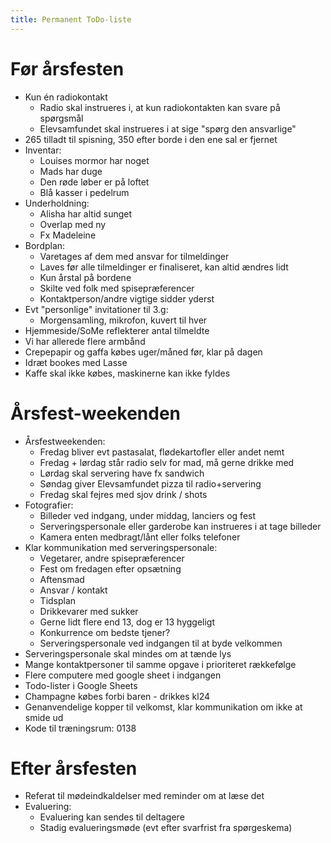 ```yaml
---
title: Permanent ToDo-liste
---
```


# Før årsfesten

- Kun én radiokontakt
    - Radio skal instrueres i, at kun radiokontakten kan svare på spørgsmål
    - Elevsamfundet skal instrueres i at sige "spørg den ansvarlige"
- 265 tilladt til spisning, 350 efter borde i den ene sal er fjernet
- Inventar:
    - Louises mormor har noget
    - Mads har duge
    - Den røde løber er på loftet
    - Blå kasser i pedelrum
- Underholdning:
    - Alisha har altid sunget
    - Overlap med ny
    - Fx Madeleine
- Bordplan:
    - Varetages af dem med ansvar for tilmeldinger
    - Laves før alle tilmeldinger er finaliseret, kan altid ændres lidt
    - Kun årstal på bordene
    - Skilte ved folk med spisepræferencer
    - Kontaktperson/andre vigtige sidder yderst
- Evt "personlige" invitationer til 3.g:
    - Morgensamling, mikrofon, kuvert til hver
- Hjemmeside/SoMe reflekterer antal tilmeldte
- Vi har allerede flere armbånd
- Crepepapir og gaffa købes uger/måned før, klar på dagen
- Idræt bookes med Lasse
- Kaffe skal ikke købes, maskinerne kan ikke fyldes

# Årsfest-weekenden

- Årsfestweekenden:
    - Fredag bliver evt pastasalat, flødekartofler eller andet nemt
    - Fredag + lørdag står radio selv for mad, må gerne drikke med
    - Lørdag skal servering have fx sandwich
    - Søndag giver Elevsamfundet pizza til radio+servering
    - Fredag skal fejres med sjov drink / shots
- Fotografier:
    - Billeder ved indgang, under middag, lanciers og fest
    - Serveringspersonale eller garderobe kan instrueres i at tage billeder
    - Kamera enten medbragt/lånt eller folks telefoner
- Klar kommunikation med serveringspersonale:
    - Vegetarer, andre spisepræferencer
    - Fest om fredagen efter opsætning
    - Aftensmad
    - Ansvar / kontakt
    - Tidsplan
    - Drikkevarer med sukker
    - Gerne lidt flere end 13, dog er 13 hyggeligt
    - Konkurrence om bedste tjener?
    - Serveringspersonale ved indgangen til at byde velkommen
- Serveringspersonale skal mindes om at tænde lys
- Mange kontaktpersoner til samme opgave i prioriteret rækkefølge
- Flere computere med google sheet i indgangen
- Todo-lister i Google Sheets
- Champagne købes forbi baren - drikkes kl24
- Genanvendelige kopper til velkomst, klar kommunikation om ikke at smide ud
- Kode til træningsrum: 0138

# Efter årsfesten

- Referat til mødeindkaldelser med reminder om at læse det
- Evaluering:
    - Evaluering kan sendes til deltagere
    - Stadig evalueringsmøde (evt efter svarfrist fra spørgeskema)
